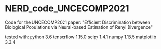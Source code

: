 # NERD_code_UNCECOMP2021
Code for the UNCECOMP2021 paper: "Efficient Discrimination between Biological Populations via Neural-based Estimation of  Renyi Divergence"


tested with:
python               3.6
tensorflow           1.15.0
scipy                1.4.1
numpy                1.18.5
matplotlib           3.3.4
